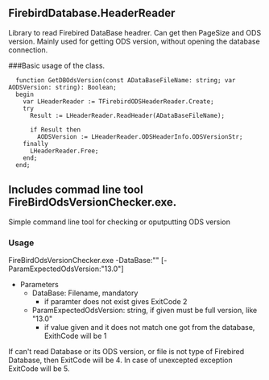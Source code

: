 ## FirebirdDatabase.HeaderReader

Library to read Firebired DataBase headrer. Can get then PageSize and ODS version. Mainly used for getting ODS version, without opening the database connection.

###Basic usage of the class.
```Delphi
  function GetDBOdsVersion(const ADataBaseFileName: string; var AODSVersion: string): Boolean;
  begin
    var LHeaderReader := TFirebirdODSHeaderReader.Create;
    try
      Result := LHeaderReader.ReadHeader(ADataBaseFileName);

      if Result then
        AODSVersion := LHeaderReader.ODSHeaderInfo.ODSVersionStr;
    finally
      LHeaderReader.Free;
    end;
  end;

```

## Includes commad line tool FireBirdOdsVersionChecker.exe.

Simple command line tool for checking or oputputting ODS version

### Usage

FireBirdOdsVersionChecker.exe -DataBase:"<filename>" [-ParamExpectedOdsVersion:"13.0"]

- Parameters
  - DataBase: Filename, mandatory
    - if paramter does not exist gives ExitCode 2
  - ParamExpectedOdsVersion: string, if given must be full version, like "13.0"
    - if value given and it does not match one got from the database, ExithCode will be 1
  
If can't read Database or its ODS version, or file is not type of Firebired Database, then ExitCode will be 4. 
In case of unexcepted exception ExitCode will be 5.



